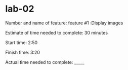 # lab-02

Number and name of feature:  feature #1 :Display images

Estimate of time needed to complete: 30 minutes

Start time: 2:50

Finish time: 3:20

Actual time needed to complete: _____

